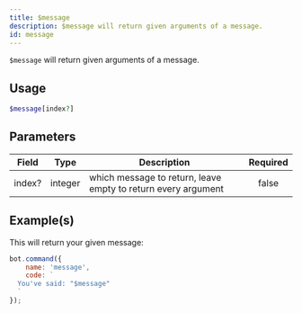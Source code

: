 ```yaml
---
title: $message
description: $message will return given arguments of a message.
id: message
---
```


`$message` will return given arguments of a message.

## Usage

```php
$message[index?]
```

## Parameters

| Field  | Type    | Description                                                   | Required |
|--------|---------|---------------------------------------------------------------|:--------:|
| index? | integer | which message to return, leave empty to return every argument |  false   |

## Example(s)

This will return your given message:

```javascript
bot.command({
    name: 'message',
    code: `
  You've said: "$message"
  `
});
```
